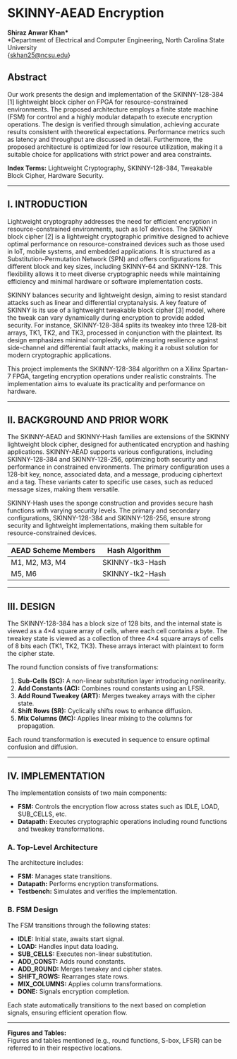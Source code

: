 # SKINNY-AEAD Encryption

**Shiraz Anwar Khan\***  
\*Department of Electrical and Computer Engineering, North Carolina State University  
{skhan25@ncsu.edu}  

## Abstract
Our work presents the design and implementation of the SKINNY-128-384 [1] lightweight block cipher on FPGA for resource-constrained environments. The proposed architecture employs a finite state machine (FSM) for control and a highly modular datapath to execute encryption operations. The design is verified through simulation, achieving accurate results consistent with theoretical expectations. Performance metrics such as latency and throughput are discussed in detail. Furthermore, the proposed architecture is optimized for low resource utilization, making it a suitable choice for applications with strict power and area constraints.

**Index Terms:** Lightweight Cryptography, SKINNY-128-384, Tweakable Block Cipher, Hardware Security.

---

## I. INTRODUCTION

Lightweight cryptography addresses the need for efficient encryption in resource-constrained environments, such as IoT devices. The SKINNY block cipher [2] is a lightweight cryptographic primitive designed to achieve optimal performance on resource-constrained devices such as those used in IoT, mobile systems, and embedded applications. It is structured as a Substitution-Permutation Network (SPN) and offers configurations for different block and key sizes, including SKINNY-64 and SKINNY-128. This flexibility allows it to meet diverse cryptographic needs while maintaining efficiency and minimal hardware or software implementation costs.

SKINNY balances security and lightweight design, aiming to resist standard attacks such as linear and differential cryptanalysis. A key feature of SKINNY is its use of a lightweight tweakable block cipher [3] model, where the tweak can vary dynamically during encryption to provide added security. For instance, SKINNY-128-384 splits its tweakey into three 128-bit arrays, TK1, TK2, and TK3, processed in conjunction with the plaintext. Its design emphasizes minimal complexity while ensuring resilience against side-channel and differential fault attacks, making it a robust solution for modern cryptographic applications.

This project implements the SKINNY-128-384 algorithm on a Xilinx Spartan-7 FPGA, targeting encryption operations under realistic constraints. The implementation aims to evaluate its practicality and performance on hardware.

---

## II. BACKGROUND AND PRIOR WORK

The SKINNY-AEAD and SKINNY-Hash families are extensions of the SKINNY lightweight block cipher, designed for authenticated encryption and hashing applications. SKINNY-AEAD supports various configurations, including SKINNY-128-384 and SKINNY-128-256, optimizing both security and performance in constrained environments. The primary configuration uses a 128-bit key, nonce, associated data, and a message, producing ciphertext and a tag. These variants cater to specific use cases, such as reduced message sizes, making them versatile.

SKINNY-Hash uses the sponge construction and provides secure hash functions with varying security levels. The primary and secondary configurations, SKINNY-128-384 and SKINNY-128-256, ensure strong security and lightweight implementations, making them suitable for resource-constrained devices.

| AEAD Scheme Members | Hash Algorithm |
|----------------------|----------------|
| M1, M2, M3, M4      | SKINNY-tk3-Hash |
| M5, M6              | SKINNY-tk2-Hash |

---

## III. DESIGN

The SKINNY-128-384 has a block size of 128 bits, and the internal state is viewed as a 4×4 square array of cells, where each cell contains a byte. The tweakey state is viewed as a collection of three 4×4 square arrays of cells of 8 bits each (TK1, TK2, TK3). These arrays interact with plaintext to form the cipher state.

The round function consists of five transformations:
1. **Sub-Cells (SC):** A non-linear substitution layer introducing nonlinearity.
2. **Add Constants (AC):** Combines round constants using an LFSR.
3. **Add Round Tweakey (ART):** Merges tweakey arrays with the cipher state.
4. **Shift Rows (SR):** Cyclically shifts rows to enhance diffusion.
5. **Mix Columns (MC):** Applies linear mixing to the columns for propagation.

Each round transformation is executed in sequence to ensure optimal confusion and diffusion.

---

## IV. IMPLEMENTATION

The implementation consists of two main components:
- **FSM:** Controls the encryption flow across states such as IDLE, LOAD, SUB_CELLS, etc.
- **Datapath:** Executes cryptographic operations including round functions and tweakey transformations.

### A. Top-Level Architecture

The architecture includes:
- **FSM:** Manages state transitions.
- **Datapath:** Performs encryption transformations.
- **Testbench:** Simulates and verifies the implementation.

### B. FSM Design

The FSM transitions through the following states:
- **IDLE:** Initial state, awaits start signal.
- **LOAD:** Handles input data loading.
- **SUB_CELLS:** Executes non-linear substitution.
- **ADD_CONST:** Adds round constants.
- **ADD_ROUND:** Merges tweakey and cipher states.
- **SHIFT_ROWS:** Rearranges state rows.
- **MIX_COLUMNS:** Applies column transformations.
- **DONE:** Signals encryption completion.

Each state automatically transitions to the next based on completion signals, ensuring efficient operation flow.

---

**Figures and Tables:**  
Figures and tables mentioned (e.g., round functions, S-box, LFSR) can be referred to in their respective locations.

